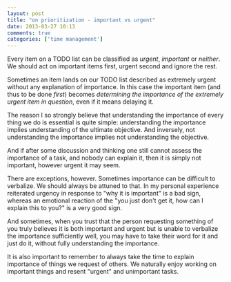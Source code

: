 ```yaml
---
layout: post
title: "on prioritization - important vs urgent"
date: 2013-03-27 10:13
comments: true
categories: ['time management'] 
---
```


Every item on a TODO list can be classified as *urgent*, *important*
or *neither*. We should act on important items first, urgent second and
ignore the rest.

Sometimes an item lands on our TODO list described as extremely urgent
without any explanation of importance. In this case the important item
(and thus to be done *first*) becomes *determining the importance of the
extremely urgent item in question*, even if it means delaying it.

The reason I so strongly believe that understanding the importance of
every thing we do is essential is quite simple: understanding
the importance implies understanding of the ultimate objective. And
inversely, not understanding the importance implies not understanding
the objective.

And if after some discussion and thinking one still cannot assess the
importance of a task, and nobody can explain it, then it
is simply not important, however urgent it may seem.

There are exceptions, however. Sometimes importance can be difficult
to verbalize. We should always be attuned to that. In my personal
experience reiterated urgency in response to "why it is important" is
a bad sign, whereas an emotional reaction of the "you just don't get
it, how can I explain this to you?" is a very good sign.

And sometimes, when you trust that the person requesting something of
you truly believes it is both important and urgent but is unable to
verbalize the importance sufficiently well, you may have to take their
word for it and just do it, without fully understanding the
importance.

It is also important to remember to always take the time to explain
importance of things we request of others. We naturally enjoy working
on important things and resent "urgent" and unimportant tasks.